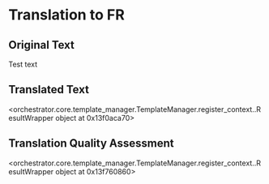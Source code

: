 # Translation to FR

## Original Text
Test text

## Translated Text
<orchestrator.core.template_manager.TemplateManager.register_context.<locals>.ResultWrapper object at 0x13f0aca70>

## Translation Quality Assessment
<orchestrator.core.template_manager.TemplateManager.register_context.<locals>.ResultWrapper object at 0x13f760860>